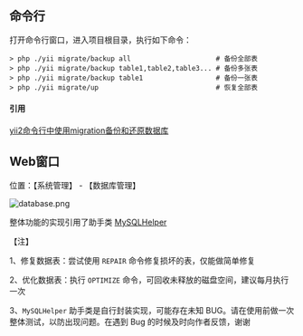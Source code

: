 
## 命令行

打开命令行窗口，进入项目根目录，执行如下命令：

```
> php ./yii migrate/backup all                     # 备份全部表
> php ./yii migrate/backup table1,table2,table3... # 备份多张表
> php ./yii migrate/backup table1                  # 备份一张表
> php ./yii migrate/up                             # 恢复全部表
```

#### 引用

[yii2命令行中使用migration备份和还原数据库](https://packagist.org/packages/e282486518/yii2-console-migration)

## Web窗口

位置：【系统管理】 - 【数据库管理】

![database.png](https://image.oceanickang.com/typecho/2018/11/26/382543905855448/database.png)

整体功能的实现引用了助手类 [MySQLHelper](/develop/helper/MySQLHelper.md)

【注】

1、修复数据表：尝试使用 `REPAIR` 命令修复损坏的表，仅能做简单修复

2、优化数据表：执行 `OPTIMIZE` 命令，可回收未释放的磁盘空间，建议每月执行一次

3、`MySQLHelper` 助手类是自行封装实现，可能存在未知 BUG。请在使用前做一次整体测试，以防出现问题。在遇到 Bug 的时候及时向作者反馈，谢谢
